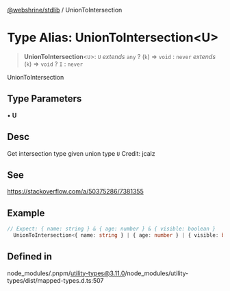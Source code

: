 [@webshrine/stdlib](../globals.md) / UnionToIntersection

# Type Alias: UnionToIntersection\<U\>

> **UnionToIntersection**\<`U`\>: `U` *extends* `any` ? (`k`) => `void` : `never` *extends* (`k`) => `void` ? `I` : `never`

UnionToIntersection

## Type Parameters

• **U**

## Desc

Get intersection type given union type `U`
Credit: jcalz

## See

https://stackoverflow.com/a/50375286/7381355

## Example

```ts
// Expect: { name: string } & { age: number } & { visible: boolean }
  UnionToIntersection<{ name: string } | { age: number } | { visible: boolean }>
```

## Defined in

node\_modules/.pnpm/utility-types@3.11.0/node\_modules/utility-types/dist/mapped-types.d.ts:507
